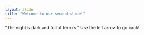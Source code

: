 ```yaml
---
layout: slide
title: "Welcome to our second slide!"
---
```

"The night is dark and full of terrors."
Use the left arrow to go back!
